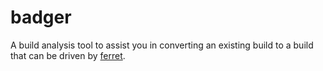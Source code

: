 # badger
A build analysis tool to assist you in converting an existing build to a build that can be driven by [ferret](mjurij/ferret).
